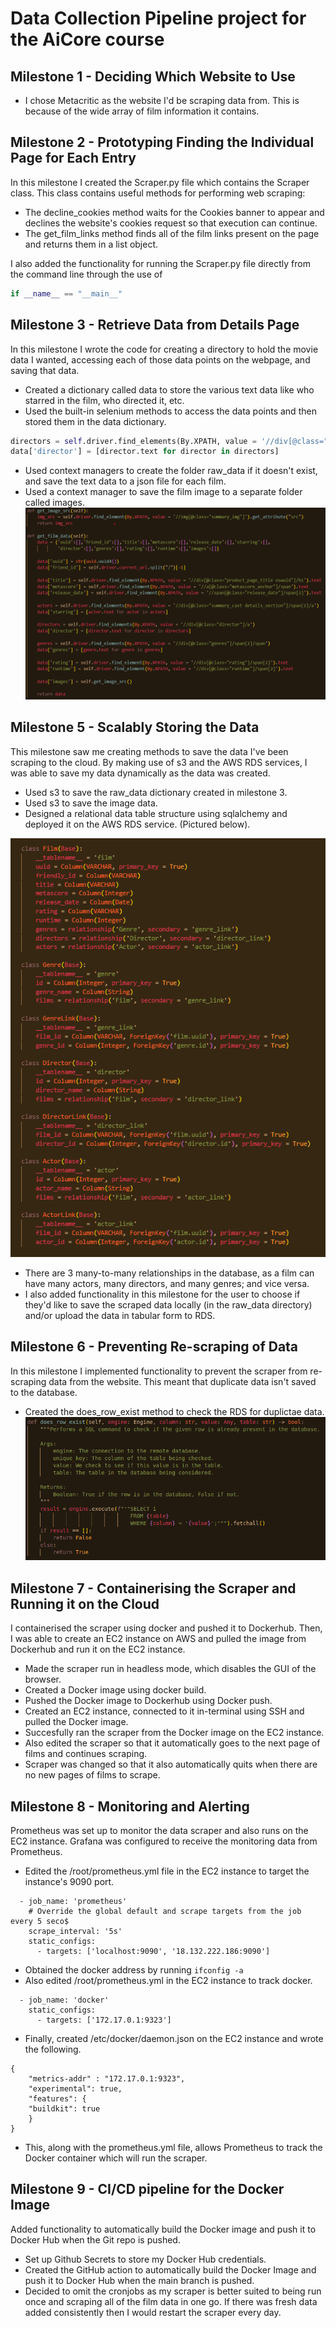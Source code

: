 # Data Collection Pipeline project for the AiCore course

## Milestone 1 - Deciding Which Website to Use
- I chose Metacritic as the website I'd be scraping data from. This is because of the wide array of film information it contains.


## Milestone 2 - Prototyping Finding the Individual Page for Each Entry
In this milestone I created the Scraper.py file which contains the Scraper class. This class contains useful methods for performing web scraping:
- The decline_cookies method waits for the Cookies banner to appear and declines the website's cookies request so that execution can continue.
- The get_film_links method finds all of the film links present on the page and returns them in a list object.

I also added the functionality for running the Scraper.py file directly from the command line through the use of 
```python
if __name__ == "__main__"
```


## Milestone 3 - Retrieve Data from Details Page
In this milestone I wrote the code for creating a directory to hold the movie data I wanted,  accessing each of those data points on the webpage, and saving that data.
- Created a dictionary called data to store the various text data like who starred in the film, who directed it, etc.
- Used the built-in selenium methods to access the data points and then stored them in the data dictionary.
```python
directors = self.driver.find_elements(By.XPATH, value = '//div[@class="director"]/a')
data['director'] = [director.text for director in directors]
```
- Used context managers to create the folder raw_data if it doesn't exist, and save the text data to a json file for each film.
- Used a context manager to save the film image to a separate folder called images.
![plot](readme_images/save_details.png)



## Milestone 5 - Scalably Storing the Data
This milestone saw me creating methods to save the data I've been scraping to the cloud. By making use of s3 and the AWS RDS services, I was able to save my data dynamically as the data was created.
- Used s3 to save the raw_data dictionary created in milestone 3.
- Used s3 to save the image data.
- Designed a relational data table structure using sqlalchemy and deployed it on the AWS RDS service. (Pictured below).

![tables](readme_images/table_structure.png)
- There are 3 many-to-many relationships in the database, as a film can have many actors, many directors, and many genres; and vice versa. 
- I also added functionality in this milestone for the user to choose if they'd like to save the scraped data locally (in the raw_data directory) and/or upload the data in tabular form to RDS.



## Milestone 6 - Preventing Re-scraping of Data
In this milestone I implemented functionality to prevent the scraper from re-scraping data from the website. This meant that duplicate data isn't saved to the database.
- Created the does_row_exist method to check the RDS for duplictae data.
![does_row_exist](readme_images/does_row_exist.png)




## Milestone 7 - Containerising the Scraper and Running it on the Cloud
I containerised the scraper using docker and pushed it to Dockerhub. Then, I was able to create an EC2 instance on AWS and pulled the image from Dockerhub and run it on the EC2 instance.
- Made the scraper run in headless mode, which disables the GUI of the browser.
- Created a Docker image using docker build.
- Pushed the Docker image to Dockerhub using Docker push.
- Created an EC2 instance, connected to it in-terminal using SSH and pulled the Docker image.
- Succesfully ran the scraper from the Docker image on the EC2 instance.
- Also edited the scraper so that it automatically goes to the next page of films and continues scraping.
- Scraper was changed so that it also automatically quits when there are no new pages of films to scrape.


## Milestone 8 - Monitoring and Alerting
Prometheus was set up to monitor the data scraper and also runs on the EC2 instance. Grafana was configured to receive the monitoring data from Prometheus.
- Edited the /root/prometheus.yml file in the EC2 instance to target the instance's 9090 port.
```
  - job_name: 'prometheus'
    # Override the global default and scrape targets from the job every 5 seco$
    scrape_interval: '5s'
    static_configs:
      - targets: ['localhost:9090', '18.132.222.186:9090']
```
- Obtained the docker address by running `ifconfig -a`
- Also edited /root/prometheus.yml in the EC2 instance to track docker.
```
  - job_name: 'docker'
    static_configs:
      - targets: ['172.17.0.1:9323']
```

- Finally, created /etc/docker/daemon.json on the EC2 instance and wrote the following.
```
{
    "metrics-addr" : "172.17.0.1:9323",
    "experimental": true,
    "features": {
    "buildkit": true
    }
}
```
- This, along with the prometheus.yml file, allows Prometheus to track the Docker container which will run the scraper.


## Milestone 9 - CI/CD pipeline for the Docker Image
Added functionality to automatically build the Docker image and push it to Docker Hub when the Git repo is pushed.
- Set up Github Secrets to store my Docker Hub credentials.
- Created the GitHub action to automatically build the Docker Image and push it to Docker Hub when the main branch is pushed.
- Decided to omit the cronjobs as my scraper is better suited to being run once and scraping all of the film data in one go. If there was fresh data added consistently then I would restart the scraper every day.

